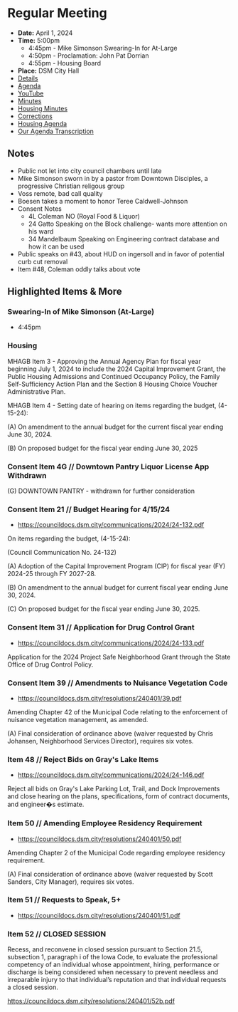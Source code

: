 # Regular Meeting

- **Date:** April 1, 2024
- **Time:** 5:00pm
    - 4:45pm - Mike Simonson Swearing-In for At-Large
    - 4:50pm - Proclamation: John Pat Dorrian
    - 4:55pm - Housing Board
- **Place:** DSM City Hall
- [Details](https://www.dsm.city/citycouncil_detail_T60_R2825.php)
- [Agenda](https://councildocs.dsm.city/agendas/ag20240401.pdf)
- [YouTube](https://youtube.com/live/o2gilABhrGo)
- [Minutes](https://councildocs.dsm.city/minutes/as20240401.pdf)
- [Housing Minutes](https://councildocs.dsm.city/minutes/ms20240401.pdf)
- [Corrections](https://councildocs.dsm.city/corrections/20240401%20CAP.pdf)
- [Housing Agenda](https://councildocs.dsm.city/agendas/mg20240401.pdf)
- [Our Agenda Transcription](#/view/agenda~2024~transcription~04-01_RM)

## Notes

- Public not let into city council chambers until late
- Mike Simonson sworn in by a pastor from Downtown Disciples, a progressive Christian religous group
- Voss remote, bad call quality
- Boesen takes a moment to honor Teree Caldwell-Johnson
- Consent Notes
    - 4L Coleman NO (Royal Food & Liquor)
    - 24 Gatto Speaking on the Block challenge- wants more attention on his ward
    - 34 Mandelbaum Speaking on Engineering contract database and how it can be used
- Public speaks on #43, about HUD on ingersoll and in favor of potential curb cut removal 
- Item #48, Coleman oddly talks about vote

## Highlighted Items & More

### Swearing-In of Mike Simonson (At-Large)

- 4:45pm

### Housing

MHAGB Item 3 - Approving the Annual Agency Plan for fiscal year beginning July 1, 2024
to include the 2024 Capital Improvement Grant, the Public Housing
Admissions and Continued Occupancy Policy, the Family Self-Sufficiency
Action Plan and the Section 8 Housing Choice Voucher Administrative
Plan.

MHAGB Item 4 - Setting date of hearing on items regarding the budget, (4-15-24):

(A) On amendment to the annual budget for the current fiscal year ending June 30, 2024.

(B) On proposed budget for the fiscal year ending June 30, 2025

### Consent Item 4G // Downtown Pantry Liquor License App Withdrawn

(G) DOWNTOWN PANTRY - withdrawn for further consideration

### Consent Item 21 // Budget Hearing for 4/15/24

- https://councildocs.dsm.city/communications/2024/24-132.pdf

On items regarding the budget, (4-15-24):

(Council Communication No. 24-132)

(A) Adoption of the Capital Improvement Program (CIP) for fiscal year (FY) 2024-25 through FY 2027-28.

(B) On amendment to the annual budget for current fiscal year ending June 30, 2024.

(C) On proposed budget for the fiscal year ending June 30, 2025. 

### Consent Item 31 // Application for Drug Control Grant

- https://councildocs.dsm.city/communications/2024/24-133.pdf

Application for the 2024 Project Safe Neighborhood Grant through the State Office of Drug Control Policy. 

### Consent Item 39 // Amendments to Nuisance Vegetation Code

- https://councildocs.dsm.city/resolutions/240401/39.pdf

Amending Chapter 42 of the Municipal Code relating to the enforcement of nuisance vegetation management, as amended.

(A) Final consideration of ordinance above (waiver requested by Chris Johansen, Neighborhood Services Director), requires six votes. 

### Item 48 // Reject Bids on Gray's Lake Items

- https://councildocs.dsm.city/communications/2024/24-146.pdf

Reject all bids on Gray's Lake Parking Lot, Trail, and Dock Improvements and close hearing on the plans, specifications, form of contract documents, and engineer�s estimate. 

### Item 50 // Amending Employee Residency Requirement

- https://councildocs.dsm.city/resolutions/240401/50.pdf

Amending Chapter 2 of the Municipal Code regarding employee residency requirement.

(A) Final consideration of ordinance above (waiver requested by Scott Sanders, City Manager), requires six votes. 

### Item 51 // Requests to Speak, 5+

- https://councildocs.dsm.city/resolutions/240401/51.pdf

### Item 52 // CLOSED SESSION
 
Recess, and reconvene in closed session pursuant to Section 21.5, subsection 1, 
paragraph i of the Iowa Code, to evaluate the professional competency of an 
individual whose appointment, hiring, performance or discharge is being considered 
when necessary to prevent needless and irreparable injury to that individual’s 
reputation and that individual requests a closed session. 

https://councildocs.dsm.city/resolutions/240401/52b.pdf
